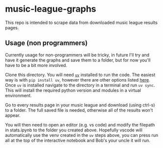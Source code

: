 # music-league-graphs

This repo is intended to scrape data from downloaded music league results pages.

## Usage (non programmers)

Currently usage for non-programmers will be tricky, in future I'll try and have it generate the graphs and save them to a folder, but for now you'll have to be a bit more involved.

Clone this directory. You will need [`uv`](https://github.com/astral-sh/uv) installed to run the code. The easiest way is with `pip install uv`, however there are other options listed [here](https://github.com/astral-sh/uv?tab=readme-ov-file#installation). Once `uv` is installed navigate to the directory in a terminal and run `uv sync`. This will install the required python version and modules in a virtual environment.

Go to every results page in your music league and download (using ctrl-s) to a folder. The full saved file is needed, otherwise all of the results won't appear.

You will then need to open an editor (e.g. vs code) and modify the filepath in stats.ipynb to the folder you created above. Hopefully vscode will automatically use the venv created in the `uv` steps above, you can press run all at the top of the interactive notebook and Bob's your uncle it will run.
